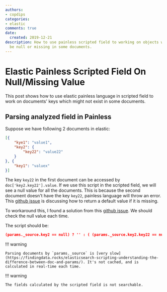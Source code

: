 ```yaml
---
authors:
- copdips
categories:
- elastic
comments: true
date:
  created: 2019-12-21
description: How to use painless scripted field to working on objects which might
  be null or missing in some documents.
---
```


# Elastic Painless Scripted Field On Null/Missing Value

This post shows how to use elastic painless language in scripted field to work on documents' keys which might not exist in some documents.

## Parsing analyzed field in Painless

Suppose we have following 2 documents in elastic:

```json
[{
    "kye1": "value1",
    "key2": {
        "key22": "value22"
    }
}, {
    "key1": "valuex"
}]
```

The key `key22` in the first document can be accessed by `doc['key2.key22'].value`. If we use this script in the scripted field, we will see a null value for all the documents. This is because the second document doesn't have the key `key22`, painless language will throw an error. This [github issue](https://github.com/elastic/elasticsearch/issues/33816) is discussing how to return a default value if it is missing.

To workaround this, I found a solution from this [github issue](https://github.com/elastic/elasticsearch/issues/24125#issuecomment-375874356). We should check the null value each time.

The script should be:

```json
(params._source.key2 == null) ? '' : ( (params._source.key2.key22 == null) ? '' : (params._source.key2.key22) ))
```

!!! warning

    Parsing documents by `params._source` is [very slow](https://findingdata.rocks/elasticsearch-scripting-understanding-the-difference-between-doc-and-params/). It's not cached, and is calculated in real-time each time.

!!! warning

    The fields calculated by the scripted field is not searchable.

